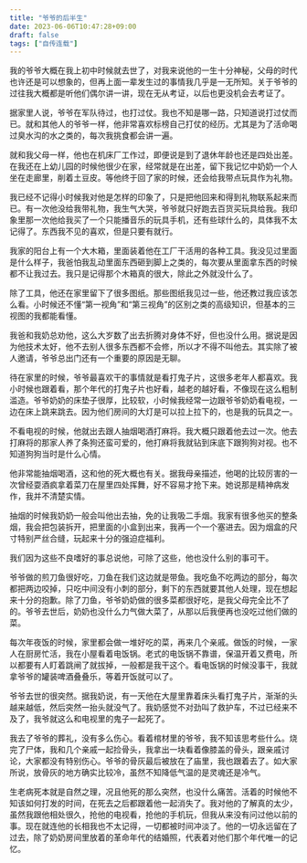 ```yaml
---
title: "爷爷的后半生"
date: 2023-06-06T10:47:28+09:00
draft: false
tags: ["自传连载"]
---
```


我的爷爷大概在我上初中时候就去世了，对我来说他的一生十分神秘，父母的时代也许还是可以想象的，但再上面一辈发生过的事情我几乎是一无所知。关于爷爷的过往我大概都是听他们偶尔讲一讲，现在无从考证，以后也更没机会去考证了。

据家里人说，爷爷在军队待过，也打过仗。我也不知是哪一路，只知道说打过仗而已。就和其他人的爷爷一样，他非常喜欢标榜自己打仗的经历。尤其是为了活命喝过臭水沟的水之类的，每次我挑食都会讲一遍。

就和我父母一样，他也在机床厂工作过，即便说是到了退休年龄也还是四处出差。在我还在上幼儿园的时候他很少在家，经常就是在出差，留下我记忆中奶奶一个人坐在走廊里，削着土豆皮。等他终于回了家的时候，还会给我带点玩具作为礼物。

我已经不记得小时候我对他是怎样的印象了，只是把他回来和得到礼物联系起来而已。有一次他没给我带礼物，我生气大哭，爷爷就只好跑去百货买玩具给我。我印象里那一次他给我买了一个只能播音乐的玩具手机，还有些球什么的，具体我不太记得了。东西我不见的喜欢，但是只要有就行。

我家的阳台上有一个大木箱，里面装着他在工厂干活用的各种工具。我没见过里面是什么样子，我爸怕我乱动里面东西砸到脚上之类的，每次要从里面拿东西的时候都不让我过去。我只是记得那个木箱真的很大，除此之外就没什么了。

除了工具，他还在家里留下了很多图纸。那些图纸我见过一些，他还教过我应该怎么看。小时候还不懂“第一视角”和“第三视角”的区别之类的高级知识，但基本的三视图的我都能看懂。

我爸和我奶总劝他，这么大岁数了出去折腾对身体不好，但也没什么用。据说是因为他技术太好，他不去别人很多东西都不会修，所以才不得不叫他去。其实除了被人邀请，爷爷总出门还有一个重要的原因是无聊。

待在家里的时候，爷爷最喜欢干的事情就是看打鬼子片，这很多老年人都喜欢。我小时候也跟着看，那个年代的打鬼子片也好看，越老的越好看，不像现在这么粗制滥造。爷爷奶奶的床垫子很厚，比较软，小时候我经常一边跟爷爷奶奶看电视，一边在床上跳来跳去。因为他们房间的大灯是可以拉上拉下的，也是我的玩具之一。

不看电视的时候，他就出去跟人抽烟喝酒打麻将。我大概只跟着他去过一次。他去打麻将的那家人养了条狗还蛮可爱的，他打麻将我就钻到床底下跟狗狗对视。也不知道狗狗当时是什么心情。

他非常能抽烟喝酒，这和他的死大概也有关。据我母亲描述，他喝的比较厉害的一次曾经耍酒疯拿着菜刀在屋里四处挥舞，好不容易才抢下来。她说那是精神病发作，我并不清楚实情。

抽烟的时候我奶奶一般会叫他出去抽，免的让我吸二手烟。我家有很多他买的整条烟，我会把包装拆开，把里面的小盒到出来，我再一个一个塞进去。因为烟盒的尺寸特别严丝合缝，玩起来十分的强迫症福利。

我们因为这些不良嗜好的事总说他，可除了这些，他也没什么别的事可干。

爷爷做的煎刀鱼很好吃，刀鱼在我们这边就是带鱼。我吃鱼不吃两边的部分，每次都把两边咬掉，只吃中间没有小刺的部分，剩下的东西就要其他人处理，现在想起来十分的抱歉。除了刀鱼，爷爷奶奶做的很多菜都很好吃，是我父母完全比不了的。爷爷去世后，奶奶也没什么力气做大菜了，从那以后我便再也没吃过他们做的菜。

每次年夜饭的时候，家里都会做一堆好吃的菜，再来几个亲戚。做饭的时候，一家人在厨房忙活，我在小屋看着电饭锅。老式的电饭锅不靠谱，保温开着又费电，所以都要有人盯着跳闸了就拔掉，一般都是我干这个。看电饭锅的时候没事干，我就拿爷爷的罐装啤酒叠叠乐，等着开饭就可以了。

爷爷去世的很突然。据我奶说，有一天他在大屋里靠着床头看打鬼子片，渐渐的头越来越低，然后突然一抬头就没气了。我奶感觉不对劲叫了救护车，不过已经来不及了，我爷就这么和电视里的鬼子一起死了。

我去了爷爷的葬礼，没有多么伤心。看着棺材里的爷爷，我不知该思考些什么。烧完了尸体，我和几个亲戚一起捡骨头，我拿出一块看着像膝盖的骨头，跟亲戚讨论，大家都没有特别伤心。爷爷的骨灰最后被放在了庙里，我也跟着去了。如大家所说，放骨灰的地方确实比较冷，虽然不知降低气温的是灵魂还是冷气。

生老病死本就是自然之理，况且他死的那么突然，也没什么痛苦。活着的时候他不知该如何打发的时间，在死去之后都跟着他一起消失了。我对他的了解真的太少，虽然我跟他相处很久，抢他的电视看，抢他的手机玩，但我从来没有问过他以前的事。现在就连他的长相我也不太记得，一切都被时间冲淡了。他的一切永远留在了过去，除了奶奶房间里放着的革命年代的结婚照，代表着对他们那个年代唯一的记忆。